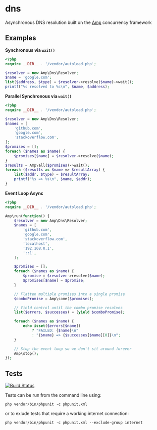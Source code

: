 dns
===

Asynchronous DNS resolution built on the [Amp](https://github.com/amphp/amp) concurrency framework


## Examples

**Synchronous via `wait()`**

```php
<?php
require __DIR__ . '/vendor/autoload.php';

$resolver = new Amp\Dns\Resolver;
$name = 'google.com';
list($address, $type) = $resolver->resolve($name)->wait();
printf("%s resolved to %s\n", $name, $address);
```

**Parallel Synchronous via `wait()`**

```php
<?php
require __DIR__ . '/vendor/autoload.php';

$resolver = new Amp\Dns\Resolver;
$names = [
    'github.com',
    'google.com',
    'stackoverflow.com',
];
$promises = [];
foreach ($names as $name) {
    $promises[$name] = $resolver->resolve($name);
}
$results = Amp\all($promises)->wait();
foreach ($results as $name => $resultArray) {
    list($addr, $type) = $resultArray;
    printf("%s => %s\n", $name, $addr);
}
```


**Event Loop Async**

```php
<?php
require __DIR__ . '/vendor/autoload.php';

Amp\run(function() {
    $resolver = new Amp\Dns\Resolver;
    $names = [
        'github.com',
        'google.com',
        'stackoverflow.com',
        'localhost',
        '192.168.0.1',
        '::1',
    ];

    $promises = [];
    foreach ($names as $name) {
        $promise = $resolver->resolve($name);
        $promises[$name] = $promise;
    }

    // Flatten multiple promises into a single promise
    $comboPromise = Amp\some($promises);

    // Yield control until the combo promise resolves
    list($errors, $successes) = (yield $comboPromise);

    foreach ($names as $name) {
        echo isset($errors[$name])
            ? "FAILED: {$name}\n"
            : "{$name} => {$successes[$name][0]}\n";
    }

    // Stop the event loop so we don't sit around forever
    Amp\stop();
});
```

## Tests

[![Build Status](https://travis-ci.org/amphp/dns.svg?branch=master)](https://travis-ci.org/amphp/dns)

Tests can be run from the command line using:

`php vendor/bin/phpunit -c phpunit.xml`

or to exlude tests that require a working internet connection:

`php vendor/bin/phpunit -c phpunit.xml --exclude-group internet`
